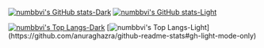 [![numbbvi's GitHub stats-Dark](https://github-readme-stats.vercel.app/api?username=wxuycea&show_icons=true&rank_icon=github&theme=nord#gh-dark-mode-only)](https://github.com/anuraghazra/github-readme-stats#gh-dark-mode-only)
[![numbbvi's GitHub stats-Light](https://github-readme-stats.vercel.app/api?username=wxuycea&show_icons=true&rank_icon=github&theme=catppuccin_latte#gh-light-mode-only)](https://github.com/anuraghazra/github-readme-stats#gh-light-mode-only)<br>

[![numbbvi's Top Langs-Dark](https://github-readme-stats.vercel.app/api/top-langs/?username=wxuycea&show_icons=true&layout=compact&theme=nord#gh-dark-mode-only)](https://github.com/anuraghazra/github-readme-stats#gh-dark-mode-only)
[![numbbvi's Top Langs-Light]([https://github-readme-stats-six-sooty.vercel.appp/api/top-langs/](https://github-readme-stats.vercel.app/api/top-langs/)?username=wxuycea&show_icons=true&layout=compact&theme=catppuccin_latte#gh-light-mode-only)](https://github.com/anuraghazra/github-readme-stats#gh-light-mode-only)

<!--
<div align="center">
  <img src="https://img.shields.io/badge/HTML5-E34F26?style=flat&logo=HTML5&logoColor=white"/>
	<img src="https://img.shields.io/badge/CSS3-1572B6?style=flat&logo=CSS3&logoColor=white"/>
  <img src="https://img.shields.io/badge/JavaScript-F7DF1E?style=flat&logo=JavaScript&logoColor=white"/>
  <img src="https://img.shields.io/badge/MySQL-4479A1?style=flat&logo=mysql&logoColor=white"/>
  <img src="https://img.shields.io/badge/C-A8B9CC?style=flat&logo=C&logoColor=white"/>

  <img src="https://img.shields.io/badge/C%23-512BD4?style=flat&logo=C%23&logoColor=white"/>
  <img src="https://img.shields.io/badge/C++-00599C?style=flat&logo=cplusplus&logoColor=white"/>
  <img src="https://img.shields.io/badge/Java-007396?style=flat&logo=Java&logoColor=white"/>
  <img src="https://img.shields.io/badge/Spring-6DB33F?style=flat-square&logo=Spring&logoColor=white"/>
  <img src="https://img.shields.io/badge/mariaDB-003545?style=for-the-badge&logo=mariaDB&logoColor=white">
  <img src="https://img.shields.io/badge/linux-FCC624?style=for-the-badge&logo=linux&logoColor=black">
</div>
-->
